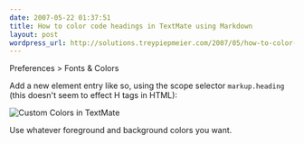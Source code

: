 ```yaml
---
date: 2007-05-22 01:37:51
title: How to color code headings in TextMate using Markdown
layout: post
wordpress_url: http://solutions.treypiepmeier.com/2007/05/how-to-color-code-headers-in-textmate-using-markdown/
---
```

Preferences > Fonts & Colors

Add a new element entry like so, using the scope selector `markup.heading` (this doesn't seem to effect H tags in HTML):

![Custom Colors in TextMate](/wp-content/uploads/2007/05/markdowncolor.png)

Use whatever foreground and background colors you want.